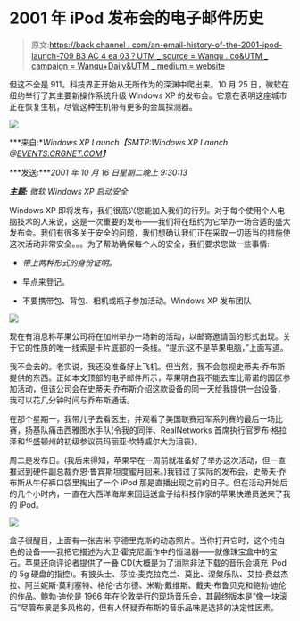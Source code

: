 # 2001 年 iPod 发布会的电子邮件历史

> 原文:[https://back channel . com/an-email-history-of-the-2001-ipod-launch-709 B3 AC 4 ea 03？UTM _ source = Wanqu . co&UTM _ campaign = Wanqu+Daily&UTM _ medium = website](https://backchannel.com/an-email-history-of-the-2001-ipod-launch-709b3ac4ea03?utm_source=wanqu.co&utm_campaign=Wanqu+Daily&utm_medium=website)

但这不全是 911。科技界正开始从无所作为的深渊中爬出来。10 月 25 日，微软在纽约举行了其主要新操作系统升级 Windows XP 的发布会。它意在表明这座城市正在恢复生机，尽管这种生机带有更多的金属探测器。

![](../Images/de6c5a2173afc8a439aaafd5e1e9dc49.png)

***来自:****Windows XP Launch【SMTP:Windows XP Launch @*[*EVENTS.CRGNET.COM*](http://events.crgnet.com/)*】*

***发送:****2001 年 10 月 16 日星期二晚上 9:30:13*

***主题:*** *微软 Windows XP 启动安全*

Windows XP 即将发布，我们很高兴您能加入我们的行列。对于每个使用个人电脑技术的人来说，这是一次重要的发布——我们将在纽约为它举办一场合适的盛大发布会。我们有很多关于安全的问题，我们想确认我们正在采取一切适当的措施使这次活动非常安全。。。为了帮助确保每个人的安全，我们要求您做一些事情:

*   *带上两种形式的身份证明。*

*   早点来登记。

*   不要携带包、背包、相机或瓶子参加活动。Windows XP 发布团队

![](../Images/de6c5a2173afc8a439aaafd5e1e9dc49.png)

现在有消息称苹果公司将在加州举办一场新的活动，以邮寄邀请函的形式出现。关于它的性质的唯一线索是卡片底部的一条线。“提示:这不是苹果电脑，”上面写道。

我不会去的。老实说，我还没准备好上飞机。但当然，我不会忽视史蒂夫·乔布斯提供的东西。正如本文顶部的电子邮件所示，苹果明白我不能去库比蒂诺的园区参加活动，但该公司会在史蒂夫·乔布斯介绍这款设备的同一天给我提供一台设备，我可以花几分钟时间与乔布斯通话。

在那个星期一，我带儿子去看医生，并观看了美国联赛冠军系列赛的最后一场比赛，扬基队痛击西雅图水手队(令我的同伴、RealNetworks 首席执行官罗布·格拉泽和华盛顿州的初级参议员玛丽亚·坎特威尔大为沮丧)。

周二是发布日。(我后来得知，苹果早在一周前就准备好了举办这次活动，但一直推迟到硬件副总裁乔恩·鲁宾斯坦度蜜月回来。)我错过了实际的发布会，史蒂夫·乔布斯从牛仔裤口袋里掏出了一个 iPod 那是直播出现之前的日子。但在活动开始后的几个小时内，一直在大西洋海岸来回运送盒子给科技作家的苹果快递员送来了我的 iPod。

![](../Images/064f831e8ed2cc92713370c68c2a208b.png)

盒子很醒目，上面有一张吉米·亨德里克斯的动态照片。当你打开它时，这个纯白色的设备——我把它描述为大卫·霍克尼画作中的恒温器——就像珠宝盒中的宝石。苹果还向评论者提供了一叠 CD(大概是为了消除非法下载的音乐会填充 iPod 的 5g 硬盘的指控)。有披头士、莎拉·麦克拉克兰、莫比、涅槃乐队、艾拉·费兹杰拉、阿兰妮斯·莫利塞特、格伦·古尔德、米勒·戴维斯、戴夫·布鲁贝克和鲍勃·迪伦的作品。鲍勃·迪伦是 1966 年在伦敦举行的现场音乐会，其最终版本是“像一块滚石”尽管布景是多风格的，但有人怀疑乔布斯的音乐品味是选择的决定性因素。